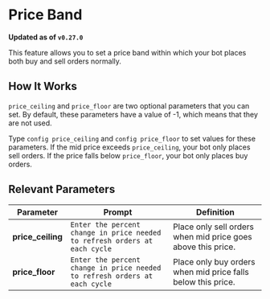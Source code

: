 # Price Band

**Updated as of `v0.27.0`**

This feature allows you to set a price band within which your bot places both buy and sell orders normally.

## How It Works

`price_ceiling` and `price_floor` are two optional parameters that you can set. By default, these parameters have a value of -1, which means that they are not used.

Type `config price_ceiling` and `config price_floor` to set values for these parameters. If the mid price exceeds `price_ceiling`, your bot only places sell orders. If the price falls below `price_floor`, your bot only places buy orders.

## Relevant Parameters

| Parameter | Prompt | Definition |
|-----------|--------|------------|
| **price_ceiling** | `Enter the percent change in price needed to refresh orders at each cycle` | Place only sell orders when mid price goes above this price. |
| **price_floor** | `Enter the percent change in price needed to refresh orders at each cycle` | Place only buy orders when mid price falls below this price. |
